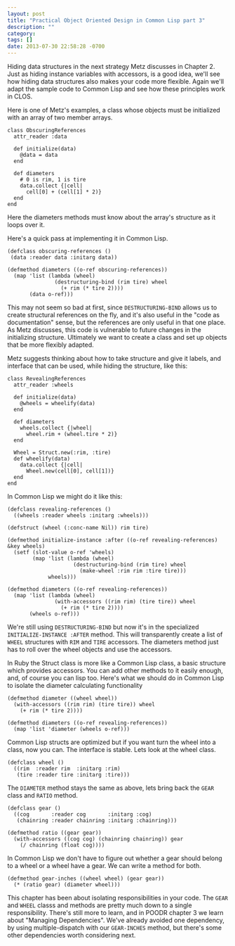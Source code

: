 ```yaml
---
layout: post
title: "Practical Object Oriented Design in Common Lisp part 3"
description: ""
category: 
tags: []
date: 2013-07-30 22:58:28 -0700
---
```

<!-- {% include JB/setup %} -->

Hiding data structures in the next strategy Metz discusses in
Chapter 2. Just as hiding instance variables with accessors, is a good
idea, we'll see how hiding data structures also makes your code more
flexible. Again we'll adapt the sample code to Common Lisp and see how
these principles work in CLOS.

<!-- more -->

Here is one of Metz's examples, a class whose objects must be
initialized with an array of two member arrays.

<pre><code class="ruby">class ObscuringReferences
  attr_reader :data

  def initialize(data)
    @data = data
  end

  def diameters
    # 0 is rim, 1 is tire
    data.collect {|cell|
      cell[0] + (cell[1] * 2)}
  end
end
</code></pre>

Here the diameters methods must know about the array's structure as it
loops over it.

Here's a quick pass at implementing it in Common Lisp.

<pre><code class="lisp">(defclass obscuring-references ()
 (data :reader data :initarg data))
  
(defmethod diameters ((o-ref obscuring-references))
  (map 'list (lambda (wheel)
               (destructuring-bind (rim tire) wheel
                 (+ rim (* tire 2))))
       (data o-ref)))
</code></pre>

This may not seem so bad at first, since
<code>DESTRUCTURING-BIND</code> allows us to create structural
references on the fly, and it's also useful in the "code as
documentation" sense, but the references are only useful in that one
place. As Metz discusses, this code is vulnerable to future changes in
the initializing structure. Ultimately we want to create a class and
set up objects that be more flexibly adapted.

Metz suggests thinking about how to take structure and give it labels,
and interface that can be used, while hiding the structure, like this:

<pre><code class="ruby">class RevealingReferences
  attr_reader :wheels

  def initialize(data)
    @wheels = wheelify(data)
  end

  def diameters
    wheels.collect {|wheel|
      wheel.rim + (wheel.tire * 2)}
  end

  Wheel = Struct.new(:rim, :tire)
  def wheelify(data)
    data.collect {|cell|
      Wheel.new(cell[0], cell[1])}
  end
end
</code></pre>

In Common Lisp we might do it like this:

<pre><code class="lisp">(defclass revealing-references ()
  ((wheels :reader wheels :initarg :wheels)))
  
(defstruct (wheel (:conc-name Nil)) rim tire)
  
(defmethod initialize-instance :after ((o-ref revealing-references) &key wheels)
  (setf (slot-value o-ref 'wheels)
        (map 'list (lambda (wheel)
                     (destructuring-bind (rim tire) wheel
                       (make-wheel :rim rim :tire tire)))
             wheels)))
  
(defmethod diameters ((o-ref revealing-references))
  (map 'list (lambda (wheel)
               (with-accessors ((rim rim) (tire tire)) wheel
                 (+ rim (* tire 2))))
       (wheels o-ref)))
</code></pre>

We're still using <code>DESTRUCTURING-BIND</code> but now it's in the
specialized <code>INITIALIZE-INSTANCE :AFTER</code> method. This will
transparently create a list of <code>WHEEL</code> structures with
<code>RIM</code> and <code>TIRE</code> accessors. The diameters method
just has to roll over the wheel objects and use the accessors.

In Ruby the Struct class is more like a Common Lisp class, a basic
structure which provides accessors. You can add other methods to it
easily enough, and, of course you can lisp too. Here's what we should
do in Common Lisp to isolate the diameter calculating functionality

<pre><code class="lisp">(defmethod diameter ((wheel wheel))
  (with-accessors ((rim rim) (tire tire)) wheel
    (+ rim (* tire 2))))
  
(defmethod diameters ((o-ref revealing-references))
  (map 'list 'diameter (wheels o-ref)))
</code></pre>

Common Lisp structs are optimized but if you want turn the wheel into
a class, now you can. The interface is stable. Lets look at the wheel
class.

<pre><code class="lisp">(defclass wheel ()
  ((rim  :reader rim  :initarg :rim)
   (tire :reader tire :initarg :tire)))
</code></pre>

The <code>DIAMETER</code> method stays the same as above, lets bring
back the <code>GEAR</code> class and <code>RATIO</code> method.

<pre><code class="lisp">(defclass gear ()
  ((cog       :reader cog       :initarg :cog)
   (chainring :reader chainring :initarg :chainring)))

(defmethod ratio ((gear gear))
  (with-accessors ((cog cog) (chainring chainring)) gear
    (/ chainring (float cog))))
</code></pre>

In Common Lisp we don't have to figure out whether a gear should
belong to a wheel or a wheel have a gear. We can write a method for
both.

<pre><code class="lisp">(defmethod gear-inches ((wheel wheel) (gear gear))
  (* (ratio gear) (diameter wheel)))
</code></pre>

This chapter has been about isolating responsibilities in your code.
The <code>GEAR</code> and <code>WHEEL</code> classs and methods are
pretty much down to a single responsibility. There's still more to
learn, and in POODR chapter 3 we learn about "Managing Dependencies".
We've already avoided one dependency, by using multiple-dispatch with
our <code>GEAR-INCHES</code> method, but there's some other
dependencies worth considering next.
